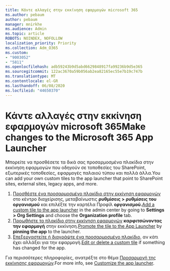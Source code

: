 ```yaml
---
title: Κάντε αλλαγές στην εκκίνηση εφαρμογών microsoft 365
ms.author: pebaum
author: pebaum
manager: mnirkhe
ms.audience: Admin
ms.topic: article
ROBOTS: NOINDEX, NOFOLLOW
localization_priority: Priority
ms.collection: Adm_O365
ms.custom:
- "9003052"
- "5811"
ms.openlocfilehash: adb59243b9d5abd6629848917fa99236b9d5e365
ms.sourcegitcommit: 122ac3670a59b056ab2ea82165ec55e7b19c747b
ms.translationtype: MT
ms.contentlocale: el-GR
ms.lasthandoff: 06/08/2020
ms.locfileid: "44650370"
---
```

# <a name="make-changes-to-the-microsoft-365-app-launcher"></a><span data-ttu-id="6b0bd-102">Κάντε αλλαγές στην εκκίνηση εφαρμογών microsoft 365</span><span class="sxs-lookup"><span data-stu-id="6b0bd-102">Make changes to the Microsoft 365 App Launcher</span></span>

<span data-ttu-id="6b0bd-103">Μπορείτε να προσθέσετε τα δικά σας προσαρμοσμένα πλακίδια στην εκκίνηση εφαρμογών που οδηγούν σε τοποθεσίες του SharePoint, εξωτερικές τοποθεσίες, εφαρμογές παλαιού τύπου και πολλά άλλα.</span><span class="sxs-lookup"><span data-stu-id="6b0bd-103">You can add your own custom tiles to the app launcher that point to SharePoint sites, external sites, legacy apps, and more.</span></span>

1. <span data-ttu-id="6b0bd-104">[Προσθέστε ένα προσαρμοσμένο πλακίδιο στην εκκίνηση εφαρμογών](https://docs.microsoft.com/microsoft-365/admin/manage/customize-the-app-launcher) στο κέντρο διαχείρισης, μεταβαίνωστις **ρυθμίσεις > ρυθμίσεις του οργανισμού** και επιλέξτε την καρτέλα Προφίλ **οργανισμού.**</span><span class="sxs-lookup"><span data-stu-id="6b0bd-104">[Add a custom tile to the app launcher](https://docs.microsoft.com/microsoft-365/admin/manage/customize-the-app-launcher) in the admin center by going to  **Settings > Org Settings**  and choose the  **Organization profile** tab.</span></span>
2. <span data-ttu-id="6b0bd-105">[Προωθήστε το πλακίδιο στην εκκίνηση εφαρμογών](https://docs.microsoft.com/microsoft-365/admin/manage/customize-the-app-launcher#promote-the-tile-to-app-launcher) **καρφιτσώνοντας την εφαρμογή** στην εκκίνηση.</span><span class="sxs-lookup"><span data-stu-id="6b0bd-105">[Promote the tile to the App Launcher](https://docs.microsoft.com/microsoft-365/admin/manage/customize-the-app-launcher#promote-the-tile-to-app-launcher) by **pinning the app** to the launcher.</span></span>
3. <span data-ttu-id="6b0bd-106">[Επεξεργαστείτε ή διαγράψτε ένα προσαρμοσμένο πλακίδιο,](https://docs.microsoft.com/microsoft-365/admin/manage/customize-the-app-launcher#edit-or-delete-a-custom-tile) αν κάτι έχει αλλάξει για την εφαρμογή.</span><span class="sxs-lookup"><span data-stu-id="6b0bd-106">[Edit or delete a custom tile](https://docs.microsoft.com/microsoft-365/admin/manage/customize-the-app-launcher#edit-or-delete-a-custom-tile) if something has changed for the app.</span></span>

<span data-ttu-id="6b0bd-107">Για περισσότερες πληροφορίες, ανατρέξτε στο θέμα [Προσαρμογή της εκκίνησης εφαρμογών](https://docs.microsoft.com/microsoft-365/admin/manage/customize-the-app-launcher).</span><span class="sxs-lookup"><span data-stu-id="6b0bd-107">For more info, see [Customize the app launcher](https://docs.microsoft.com/microsoft-365/admin/manage/customize-the-app-launcher).</span></span>
